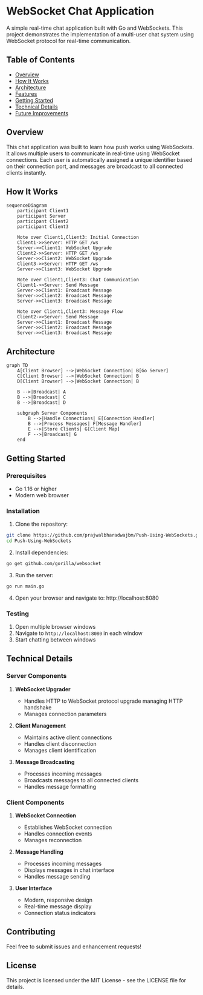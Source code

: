 # WebSocket Chat Application

A simple real-time chat application built with Go and WebSockets. This project demonstrates the implementation of a multi-user chat system using WebSocket protocol for real-time communication.

## Table of Contents
- [Overview](#overview)
- [How It Works](#how-it-works)
- [Architecture](#architecture)
- [Features](#features)
- [Getting Started](#getting-started)
- [Technical Details](#technical-details)
- [Future Improvements](#future-improvements)

## Overview

This chat application was built to learn how push works using WebSockets. It allows multiple users to communicate in real-time using WebSocket connections. Each user is automatically assigned a unique identifier based on their connection port, and messages are broadcast to all connected clients instantly.

## How It Works

```mermaid
sequenceDiagram
    participant Client1
    participant Server
    participant Client2
    participant Client3

    Note over Client1,Client3: Initial Connection
    Client1->>Server: HTTP GET /ws
    Server->>Client1: WebSocket Upgrade
    Client2->>Server: HTTP GET /ws
    Server->>Client2: WebSocket Upgrade
    Client3->>Server: HTTP GET /ws
    Server->>Client3: WebSocket Upgrade

    Note over Client1,Client3: Chat Communication
    Client1->>Server: Send Message
    Server->>Client1: Broadcast Message
    Server->>Client2: Broadcast Message
    Server->>Client3: Broadcast Message

    Note over Client1,Client3: Message Flow
    Client2->>Server: Send Message
    Server->>Client1: Broadcast Message
    Server->>Client2: Broadcast Message
    Server->>Client3: Broadcast Message
```

## Architecture

```mermaid
graph TD
    A[Client Browser] -->|WebSocket Connection| B[Go Server]
    C[Client Browser] -->|WebSocket Connection| B
    D[Client Browser] -->|WebSocket Connection| B
    
    B -->|Broadcast| A
    B -->|Broadcast| C
    B -->|Broadcast| D
    
    subgraph Server Components
        B -->|Handle Connections| E[Connection Handler]
        B -->|Process Messages| F[Message Handler]
        E -->|Store Clients| G[Client Map]
        F -->|Broadcast| G
    end
```

## Getting Started

### Prerequisites
- Go 1.16 or higher
- Modern web browser

### Installation

1. Clone the repository:
```bash
git clone https://github.com/prajwalbharadwajbm/Push-Using-WebSockets.git
cd Push-Using-WebSockets
```

2. Install dependencies:
```bash
go get github.com/gorilla/websocket
```

3. Run the server:
```bash
go run main.go
```

4. Open your browser and navigate to:
http://localhost:8080 
### Testing
1. Open multiple browser windows
2. Navigate to `http://localhost:8080` in each window
3. Start chatting between windows

## Technical Details

### Server Components

1. **WebSocket Upgrader**
   - Handles HTTP to WebSocket protocol upgrade managing HTTP handshake
   - Manages connection parameters

2. **Client Management**
   - Maintains active client connections
   - Handles client disconnection
   - Manages client identification

3. **Message Broadcasting**
   - Processes incoming messages
   - Broadcasts messages to all connected clients
   - Handles message formatting

### Client Components

1. **WebSocket Connection**
   - Establishes WebSocket connection
   - Handles connection events
   - Manages reconnection

2. **Message Handling**
   - Processes incoming messages
   - Displays messages in chat interface
   - Handles message sending

3. **User Interface**
   - Modern, responsive design
   - Real-time message display
   - Connection status indicators

## Contributing

Feel free to submit issues and enhancement requests!

## License

This project is licensed under the MIT License - see the LICENSE file for details.